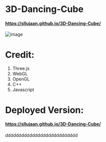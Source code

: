 # 3D-Dancing-Cube  
#### https://sllujaan.github.io/3D-Dancing-Cube/
![image](https://user-images.githubusercontent.com/31973579/128593128-9ed13abd-097e-4ff4-bf08-0b5ad494fcb1.png)

# Credit:
1. Three.js  
2. WebGL  
3. OpenGL  
4. C++  
5. Javascript  


# Deployed Version:
#### https://sllujaan.github.io/3D-Dancing-Cube/



ddddddddddddddddddddddddddd
